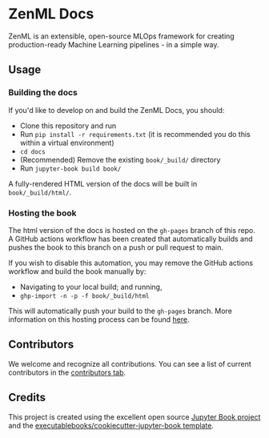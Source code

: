 # ZenML Docs

ZenML is an extensible, open-source MLOps framework for creating production-ready Machine Learning pipelines - in a simple way.

## Usage

### Building the docs

If you'd like to develop on and build the ZenML Docs, you should:

- Clone this repository and run
- Run `pip install -r requirements.txt` (it is recommended you do this within a virtual environment)
- `cd docs`
- (Recommended) Remove the existing `book/_build/` directory
- Run `jupyter-book build book/`

A fully-rendered HTML version of the docs will be built in `book/_build/html/`.

### Hosting the book

The html version of the docs is hosted on the `gh-pages` branch of this repo. A GitHub actions workflow has been created that automatically builds and pushes the book to this branch on a push or pull request to main.

If you wish to disable this automation, you may remove the GitHub actions workflow and build the book manually by:

- Navigating to your local build; and running,
- `ghp-import -n -p -f book/_build/html`

This will automatically push your build to the `gh-pages` branch. More information on this hosting process can be found [here](https://galdin.dev/blog/publishing-gitbook-to-github-pages/).

## Contributors

We welcome and recognize all contributions. You can see a list of current contributors in the [contributors tab](https://github.com/zenml-io/zenml/graphs/contributors).

## Credits

This project is created using the excellent open source [Jupyter Book project](https://jupyterbook.org/) and the [executablebooks/cookiecutter-jupyter-book template](https://github.com/executablebooks/cookiecutter-jupyter-book).
